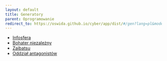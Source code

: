 ```yaml
---
layout: default
title: Generatory
parent: Oprogramowanie
redirect_to: https://oswida.github.io/cyber/app/dist/#/gen?lang=pl&mode=Corporation
---
```


- [Infosfera](https://oswida.github.io/cyber/app/dist/#/gen?lang=pl&mode=Infosphere)
- [Bohater niezależny](https://oswida.github.io/cyber/app/dist/#/gen?lang=pl&mode=Npc)
- [Zaibatsu](https://oswida.github.io/cyber/app/dist/#/gen?lang=pl&mode=Corporation)
- [Oddział antagonistów](https://oswida.github.io/cyber/app/dist/#/gen?lang=pl&mode=Squad)